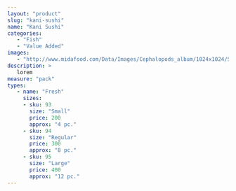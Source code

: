```yaml
---
layout: "product"
slug: "kani-sushi"
name: "Kani Sushi"
categories:
   - "Fish"
   - "Value Added"
images:
   - "http://www.midafood.com/Data/Images/Cephalopods_album/1024x1024/54acdb77e60ec196.jpg"
description: >
   lorem
measure: "pack"
types: 
   - name: "Fresh"
     sizes: 
     - sku: 93
       size: "Small"
       price: 200
       approx: "4 pc."
     - sku: 94
       size: "Regular"
       price: 300
       approx: "8 pc."
     - sku: 95
       size: "Large"
       price: 400
       approx: "12 pc."
---
```

